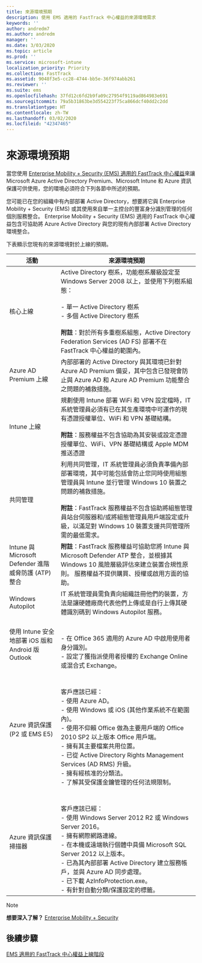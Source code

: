 ```yaml
---
title: 來源環境預期
description: 使用 EMS 適用的 FastTrack 中心權益的來源環境需求
keywords: ''
author: andredm7
ms.author: andredm
manager: ''
ms.date: 3/03/2020
ms.topic: article
ms.prod: ''
ms.service: microsoft-intune
localization_priority: Priority
ms.collection: FastTrack
ms.assetid: 9048f3e5-cc28-4744-bb5e-36f974abb261
ms.reviewer: ''
ms.suite: ems
ms.openlocfilehash: 37fd12c6fd2b9fa09c27954f9119ad864983e691
ms.sourcegitcommit: 79a5b31863be3d554223f75ca866dcf40dd2c2dd
ms.translationtype: HT
ms.contentlocale: zh-TW
ms.lasthandoff: 03/02/2020
ms.locfileid: "42347465"
---
```

# <a name="source-environment-expectations"></a>來源環境預期

當您使用 [Enterprise Mobility + Security (EMS) 適用的 FastTrack 中心權益](EMS-fasttrack-benefit-for-EMS.md)來讓 Microsoft Azure Active Directory Premium、Microsoft Intune 和 Azure 資訊保護可供使用，您的環境必須符合下列各節中所述的預期。

您可能已在您的組織中有內部部署 Active Directory，想要將它與 Enterprise Mobility + Security (EMS) 或其使用來自單一主控台的豐富身分識別管理的任何個別服務整合。 Enterprise Mobility + Security (EMS) 適用的 FastTrack 中心權益包含可協助將 Azure Active Directory 與您的現有內部部署 Active Directory 環境整合。

下表顯示您現有的來源環境對於上線的預期。

|活動|來源環境預期|
|------------|----------------------------------|
|核心上線|Active Directory 樹系，功能樹系層級設定至 Windows Server 2008 以上，並使用下列樹系組態：<br /><br />- 單一 Active Directory 樹系<br />- 多個 Active Directory 樹系 </br></br>**附註**：對於所有多重樹系組態，Active Directory Federation Services (AD FS) 部署不在 FastTrack 中心權益的範圍內。|
|Azure AD Premium 上線|內部部署的 Active Directory 與其環境已針對 Azure AD Premium 備妥，其中包含已發現會防止與 Azure AD 和 Azure AD Premium 功能整合之問題的補救措施。|
|Intune 上線| 規劃使用 Intune 部署 WiFi 和 VPN 設定檔時，IT 系統管理員必須有已在其生產環境中可運作的現有憑證授權單位、WiFi 和 VPN 基礎結構。<br /><br /> **附註**：服務權益不包含協助為其安裝或設定憑證授權單位、WiFi、VPN 基礎結構或 Apple MDM 推送憑證  |
|共同管理|利用共同管理，IT 系統管理員必須負責準備內部部署環境，其中可能包括會防止您同時使用組態管理員與 Intune 並行管理 Windows 10 裝置之問題的補救措施。<br /><br />**附註**：FastTrack 服務權益不包含協助將組態管理員站台伺服器和/或將組態管理員用戶端設定或升級，以滿足對 Windows 10 裝置支援共同管理所需的最低需求。 |
|Intune 與 Microsoft Defender 進階威脅防護 (ATP) 整合|**附註**：FastTrack 服務權益可協助您將 Intune 與 Microsoft Defender ATP 整合，並根據其 Windows 10 風險層級評估來建立裝置合規性原則。 服務權益不提供購買、授權或啟用方面的協助。 |
|Windows Autopilot|IT 系統管理員需負責向組織註冊他們的裝置，方法是讓硬體廠商代表他們上傳或是自行上傳其硬體識別碼到 Windows Autopilot 服務。 |
|使用 Intune 安全地部署 iOS 版和 Android 版Outlook|<br /><br />- 在 Office 365 適用的 Azure AD 中啟用使用者身分識別。<br />- 設定了獲指派使用者授權的 Exchange Online 或混合式 Exchange。<br />|
|Azure 資訊保護 (P2 或 EMS E5)|<br /><br />客戶應該已經： <br /> - 使用 Azure AD。<br />- 使用 Windows 或 iOS (其他作業系統不在範圍內)。<br /> - 使用不仰賴 Office 做為主要用戶端的 Office 2010 SP2 以上版本 Office 用戶端。 <br /> - 擁有其主要檔案共用位置。  <br /> - 已從 Active Directory Rights Management Services (AD RMS) 升級。 <br /> - 擁有經核准的分類法。 <br /> - 了解其受保護金鑰管理的任何法規限制。 <br />|
|Azure 資訊保護掃描器|<br /><br /> 客戶應該已經： <br /> - 使用 Windows Server 2012 R2 或 Windows Server 2016。<br /> - 擁有網際網路連線。 <br /> - 在本機或遠端執行個體中具備 Microsoft SQL Server 2012 以上版本。  <br /> - 已為其內部部署 Active Directory 建立服務帳戶，並與 Azure AD 同步處理。  <br /> - 已下載 AzInfoProtection.exe。 <br /> - 有針對自動分類/保護設定的標籤。<br />|

> [!NOTE]
> **想要深入了解？**
> [Enterprise Mobility + Security](https://www.microsoft.com/cloud-platform/enterprise-mobility)

## <a name="next-steps"></a>後續步驟

[EMS 適用的 FastTrack 中心權益上線階段](EMS-onboarding-phases.md)

